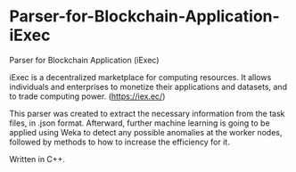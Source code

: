 # Parser-for-Blockchain-Application-iExec
Parser for Blockchain Application (iExec)

iExec is a decentralized marketplace for computing resources. It allows individuals and enterprises to monetize their applications and datasets, and to trade computing power. (https://iex.ec/)

This parser was created to extract the necessary information from the task files, in .json format. Afterward, further machine learning is going to be applied using Weka to detect any possible anomalies at the worker nodes, followed by methods to how to increase the efficiency for it.

Written in C++.
